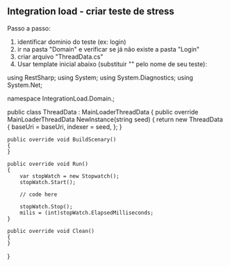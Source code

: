 ﻿
## Integration load - criar teste de stress

Passo a passo:

1. identificar dominio do teste (ex: login)
2. ir na pasta "Domain" e  verificar se já não existe a pasta "Login"
3. criar arquivo "<Login>ThreadData.cs"
4. Usar template inicial abaixo (substituir "<Login>" pelo nome de seu teste): 

using RestSharp;
using System;
using System.Diagnostics;
using System.Net;

namespace IntegrationLoad.Domain.<Login>;

public class <Login>ThreadData : MainLoaderThreadData
{
    public override MainLoaderThreadData NewInstance(string seed)
    {
        return new <Login>ThreadData
        {
            baseUri = baseUri,
            indexer = seed,
        };
    }
    
    public override void BuildScenary()
    {
    }

    public override void Run()
    {
        var stopWatch = new Stopwatch();
        stopWatch.Start();

        // code here

        stopWatch.Stop();
        milis = (int)stopWatch.ElapsedMilliseconds;
    }

    public override void Clean()
    {
    }
}
